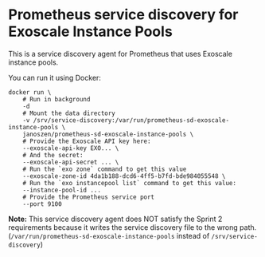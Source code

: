# Prometheus service discovery for Exoscale Instance Pools

This is a service discovery agent for Prometheus that uses Exoscale instance pools.

You can run it using Docker:

```
docker run \
    # Run in background
    -d
    # Mount the data directory
    -v /srv/service-discovery:/var/run/prometheus-sd-exoscale-instance-pools \
    janoszen/prometheus-sd-exoscale-instance-pools \
    # Provide the Exoscale API key here:
    --exoscale-api-key EXO... \
    # And the secret:
    --exoscale-api-secret ... \
    # Run the `exo zone` command to get this value
    --exoscale-zone-id 4da1b188-dcd6-4ff5-b7fd-bde984055548 \
    # Run the `exo instancepool list` command to get this value:
    --instance-pool-id ...
    # Provide the Prometheus service port
    --port 9100
```

**Note:** This service discovery agent does NOT satisfy the Sprint 2 requirements because it writes the service discovery file to the wrong path. (`/var/run/prometheus-sd-exoscale-instance-pools` instead of `/srv/service-discovery`)
